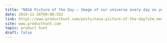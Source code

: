 ```yaml
---
title: "NASA Picture of the Day — Image of our universe every day on your Mac 🌌"
date: 2019-11-26T08:08:55Z
link: https://www.producthunt.com/posts/nasa-picture-of-the-day?utm_medium=RSS&utm_source=hune
site: www.producthunt.com
topic: product hunt
draft: false
---
```

